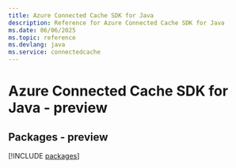 ```yaml
---
title: Azure Connected Cache SDK for Java
description: Reference for Azure Connected Cache SDK for Java
ms.date: 06/06/2025
ms.topic: reference
ms.devlang: java
ms.service: connectedcache
---
```

# Azure Connected Cache SDK for Java - preview
## Packages - preview
[!INCLUDE [packages](connected-cache-index.md)]